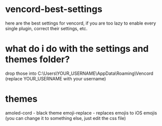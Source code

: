 # vencord-best-settings
here are the best settings for vencord, if you are too lazy to enable every single plugin, correct their settings, etc.

# what do i do with the settings and themes folder?
drop those into C:\Users\YOUR_USERNAME\AppData\Roaming\Vencord (replace YOUR_USERNAME with your username)

# themes
amoled-cord - black theme
emoji-replace - replaces emojis to iOS emojis (you can change it to something else, just edit the css file)
